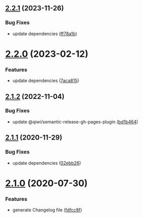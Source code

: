 ## [2.2.1](https://github.com/saitho/semantic-release-sharedconf-npm/compare/v2.2.0...v2.2.1) (2023-11-26)


### Bug Fixes

* update dependencies ([ff78a1b](https://github.com/saitho/semantic-release-sharedconf-npm/commit/ff78a1bc004dbe477c322d93cc5ce3b9d57be24c))

# [2.2.0](https://github.com/saitho/semantic-release-sharedconf-npm/compare/v2.1.2...v2.2.0) (2023-02-12)


### Features

* update dependencies ([7aca815](https://github.com/saitho/semantic-release-sharedconf-npm/commit/7aca815ad028ec22cff0bc65abff86dba2f6a8fe))

## [2.1.2](https://github.com/saitho/semantic-release-sharedconf-npm/compare/v2.1.1...v2.1.2) (2022-11-04)


### Bug Fixes

* update @qiwi/semantic-release-gh-pages-plugin ([bd1b464](https://github.com/saitho/semantic-release-sharedconf-npm/commit/bd1b4642ab3f837612392f368add6c60cbd169cf))

## [2.1.1](https://github.com/saitho/semantic-release-sharedconf-npm/compare/v2.1.0...v2.1.1) (2020-11-29)


### Bug Fixes

* update dependencies ([02ebb26](https://github.com/saitho/semantic-release-sharedconf-npm/commit/02ebb26c81b50e90efbfb2c41c3cdf95faa7f20f))

# [2.1.0](https://github.com/saitho/semantic-release-sharedconf-npm/compare/v2.0.2...v2.1.0) (2020-07-30)


### Features

* generate Changelog file ([fdfcc8f](https://github.com/saitho/semantic-release-sharedconf-npm/commit/fdfcc8f656d68f1ba1b30f89d0e629c0053efa28))
